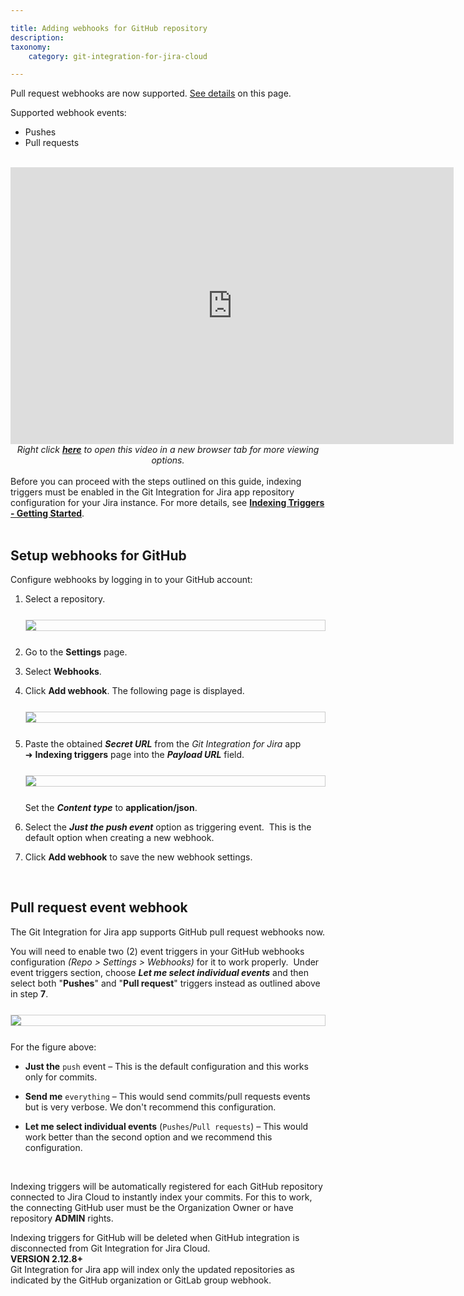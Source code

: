 ```yaml
---

title: Adding webhooks for GitHub repository
description:
taxonomy:
    category: git-integration-for-jira-cloud

---
```


<div class="bbb-callout bbb--info">
    <div class="irow">
    <div class="ilogobox">
        <span class="logoimg"></span>
    </div>
    <div class="imsgbox">
        Pull request webhooks are now supported. <a href='/git-integration-for-jira-cloud/adding-webhooks-for-github-repository-gij-cloud'>See details</a> on this page.<br>
        <p>Supported webhook events:</p>
        <ul>
            <li>Pushes</li>
            <li>Pull requests</li>
        </ul>
    </div>
    </div>
</div>
<br>   

<div class='embed-container embed-container--16-10'>
    <iframe width='709' height='443' src='https://fast.wistia.com/embed/iframe/pewl2o9uk6?videoFoam=true' frameborder='0' allowfullscreen ></iframe>
</div>

<div align='center'>
    <i>Right click <a href='https://bigbrassband.wistia.com/medias/pewl2o9uk6'><b>here</b></a> to open this video in a new browser tab for more viewing options.</i>
</div>
<br>

<div class="bbb-callout bbb--error">
    <div class="irow">
    <div class="ilogobox">
        <span class="logoimg"></span>
    </div>
    <div class="imsgbox">
        Before you can proceed with the steps outlined on this guide, indexing triggers must be enabled in the Git Integration for Jira app repository configuration for your Jira instance. For more details, see <a href='/git-integration-for-jira-cloud/indexing-triggers-gij-cloud'><b>Indexing Triggers - Getting Started</b></a>.
    </div>
    </div>
</div>
<br>

## Setup webhooks for GitHub

Configure webhooks by logging in to your GitHub account:

1.  Select a repository.

    <img src='/wp-content/uploads/gij-new-github-webhook-setting-page-c1.png' style='border:1px solid #ccc;display:block;margin:25px auto;height:auto;max-width: 100%;' />

2.  Go to the **Settings** page.

3.  Select **Webhooks**.

4.  Click **Add webhook**. The following page is displayed.

    <img src='/wp-content/uploads/gij-web-hooks-github-settings-add-c.png' style='border:1px solid #ccc;display:block;margin:25px auto;height:auto;max-width: 100%;' />

5.  Paste the obtained _**Secret URL**_ from the _Git Integration for Jira_ app  ➜ **Indexing triggers** page into the _**Payload URL**_ field.

    <img src='/wp-content/uploads/gij-jira-cloud-webhook-url-loc-c1.png' style='border:1px solid #ccc;display:block;margin:25px auto;height:auto;max-width: 100%;' />

    Set the _**Content type**_ to **application/json**.

7.  Select the _**Just the push event**_ option as triggering event.  This is the default option when creating a new webhook.

8.  Click **Add webhook** to save the new webhook settings.

<br>

## Pull request event webhook

The Git Integration for Jira app supports GitHub pull request webhooks now.

You will need to enable two (2) event triggers in your GitHub webhooks configuration _(Repo > Settings > Webhooks)_ for it to work properly.  Under event triggers section, choose _**Let me select individual events**_ and then select both "**Pushes**" and "**Pull request**" triggers instead as outlined above in step **7**.

<img src='/wp-content/uploads/gij-github-pull-request-event-trigger-webhook.png' style='border:1px solid #ccc;display:block;margin:25px auto;height:auto;max-width: 100%;' />

For the figure above:

*   **Just the** `push` event – This is the default configuration and this works only for commits.

*   **Send me** `everything` – This would send commits/pull requests events but is very verbose. We don't recommend this configuration.

*   **Let me select individual events** (`Pushes`/`Pull requests`) – This would work better than the second option and we recommend this configuration.

<br>

Indexing triggers will be automatically registered for each GitHub repository connected to Jira Cloud to instantly index your commits. For this to work, the connecting GitHub user must be the Organization Owner or have repository **ADMIN** rights.

<div class="bbb-callout bbb--info">
    <div class="irow">
    <div class="ilogobox">
        <span class="logoimg"></span>
    </div>
    <div class="imsgbox">
        Indexing triggers for GitHub will be deleted when GitHub integration is disconnected from Git Integration for Jira Cloud.
    </div>
    </div>
</div>

<div class="bbb-callout bbb--note">
    <div class="irow">
    <div class="ilogobox">
        <span class="logoimg"></span>
    </div>
    <div class="imsgbox">
        <b>VERSION 2.12.8+</b><br>
        Git Integration for Jira app will index only the updated repositories as indicated by the GitHub organization or GitLab group webhook.
    </div>
    </div>
</div>
<br>

